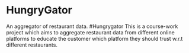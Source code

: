 # HungryGator
An aggregator of restaurant data.
#Hungrygator
This is a course-work project which aims to aggregate restaurant data from different online platforms to educate the customer 
which platform they should trust w.r.t different restaurants.

